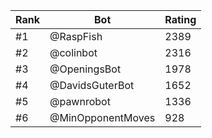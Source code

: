 Rank|Bot|Rating
---|---|---
#1|@RaspFish|2389
#2|@colinbot|2316
#3|@OpeningsBot|1978
#4|@DavidsGuterBot|1652
#5|@pawnrobot|1336
#6|@MinOpponentMoves|928
